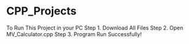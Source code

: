 # CPP_Projects
To Run This Project in your PC
Step 1. Download All Files
Step 2. Open MV_Calculator.cpp
Step 3. Program Run Successfully!
